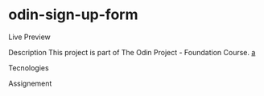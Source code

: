 # odin-sign-up-form


Live Preview


Description
This project is part of The Odin Project - Foundation Course. [a](./project-design/sign-up-form.png)

Tecnologies


Assignement
